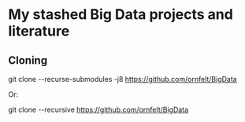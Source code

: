 # My stashed Big Data projects and literature

## Cloning

git clone --recurse-submodules -j8 https://github.com/ornfelt/BigData


Or:


git clone --recursive https://github.com/ornfelt/BigData